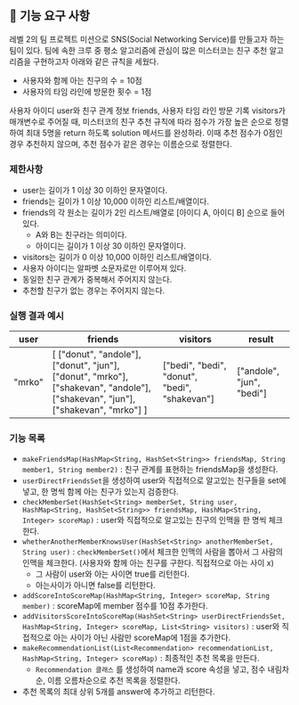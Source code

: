 ## 🚀 기능 요구 사항

레벨 2의 팀 프로젝트 미션으로 SNS(Social Networking Service)를 만들고자 하는 팀이 있다. 팀에 속한 크루 중 평소 알고리즘에 관심이 많은 미스터코는 친구 추천 알고리즘을 구현하고자 아래와 같은 규칙을 세웠다.

- 사용자와 함께 아는 친구의 수 = 10점 
- 사용자의 타임 라인에 방문한 횟수 = 1점

사용자 아이디 user와 친구 관계 정보 friends, 사용자 타임 라인 방문 기록 visitors가 매개변수로 주어질 때, 미스터코의 친구 추천 규칙에 따라 점수가 가장 높은 순으로 정렬하여 최대 5명을 return 하도록 solution 메서드를 완성하라. 이때 추천 점수가 0점인 경우 추천하지 않으며, 추천 점수가 같은 경우는 이름순으로 정렬한다.

### 제한사항

- user는 길이가 1 이상 30 이하인 문자열이다.
- friends는 길이가 1 이상 10,000 이하인 리스트/배열이다.
- friends의 각 원소는 길이가 2인 리스트/배열로 [아이디 A, 아이디 B] 순으로 들어있다.
  - A와 B는 친구라는 의미이다.
  - 아이디는 길이가 1 이상 30 이하인 문자열이다.
- visitors는 길이가 0 이상 10,000 이하인 리스트/배열이다.
- 사용자 아이디는 알파벳 소문자로만 이루어져 있다.
- 동일한 친구 관계가 중복해서 주어지지 않는다.
- 추천할 친구가 없는 경우는 주어지지 않는다.

### 실행 결과 예시

| user | friends | visitors | result |
| --- | --- | --- | --- |
| "mrko" | [ ["donut", "andole"], ["donut", "jun"], ["donut", "mrko"], ["shakevan", "andole"], ["shakevan", "jun"], ["shakevan", "mrko"] ] | ["bedi", "bedi", "donut", "bedi", "shakevan"] | ["andole", "jun", "bedi"] |


### 기능 목록
- `makeFriendsMap(HashMap<String, HashSet<String>> friendsMap, String member1, String member2)` : 친구 관계를 표현하는 friendsMap을 생성한다.
- `userDirectFriendsSet`을 생성하여 user와 직접적으로 알고있는 친구들을 set에 넣고, 한 명씩 함께 아는 친구가 있는지 검증한다.
- `checkMemberSet(HashSet<String> memberSet, String user, HashMap<String, HashSet<String>> friendsMap, HashMap<String, Integer> scoreMap)` : user와 직접적으로 알고있는 친구의 인맥을 한 명씩 체크한다.
- `whetherAnotherMemberKnowsUser(HashSet<String> anotherMemberSet, String user)` : `checkMemberSet()`에서 체크한 인맥의 사람을 뽑아서 그 사람의 인맥을 체크한다. (사용자와 함께 아는 친구를 구한다. 직접적으로 아는 사이 x)
  - 그 사람이 user와 아는 사이면 true를 리턴한다.
  - 아는사이가 아니면 false를 리턴한다.
- `addScoreIntoScoreMap(HashMap<String, Integer> scoreMap, String member)` : scoreMap에 member 점수를 10점 추가한다.
- `addVisitorsScoreIntoScoreMap(HashSet<String> userDirectFriendsSet, HashMap<String, Integer> scoreMap, List<String> visitors)` : user와 직접적으로 아는 사이가 아닌 사람만 scoreMap에 1점을 추가한다.
- `makeRecommendationList(List<Recommendation> recommendationList, HashMap<String, Integer> scoreMap)` : 최종적인 추천 목록을 만든다.
  - `Recommendation 클래스` 를 생성하여 name과 score 속성을 넣고, 점수 내림차순, 이름 오름차순으로 추천 목록을 정렬한다. 
- 추천 목록의 최대 상위 5개를 answer에 추가하고 리턴한다.